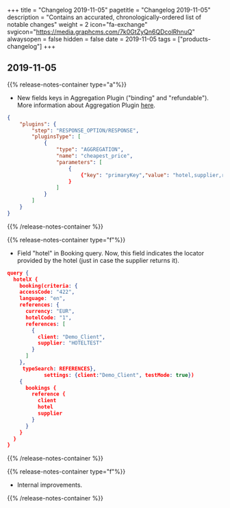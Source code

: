+++
title = "Changelog 2019-11-05"
pagetitle = "Changelog 2019-11-05"
description = "Contains an accurated, chronologically-ordered list of notable changes"
weight = 2
icon="fa-exchange"
svgicon="https://media.graphcms.com/7k0GtZyQn6QDcolRhnuQ"
alwaysopen = false
hidden = false
date = 2019-11-05
tags = ["products-changelog"]
+++

## 2019-11-05
{{% release-notes-container type="a"%}}
- New fields keys in Aggregation Plugin ("binding" and "refundable"). More information about Aggregation Plugin [here](https://docs.travelgatex.com/hotel-x/plugins/aggregation/). 

~~~json
{
    "plugins": {
        "step": "RESPONSE_OPTION/RESPONSE",
        "pluginsType": [
            {
                "type": "AGGREGATION",
                "name": "cheapest_price",
                "parameters": [
                    {
                        {"key": "primaryKey","value": "hotel,supplier,room,refundable,binding"}
                    }
                ]
            }
        ]
    }
}
~~~

{{% /release-notes-container %}}

{{% release-notes-container type="f"%}}
- Field "hotel" in Booking query. Now, this field indicates the locator provided by the hotel (just in case the supplier returns it).

~~~json
query {
  hotelX {
    booking(criteria: {
    accessCode: "422",
    language: "en",
    references: {
      currency: "EUR",
      hotelCode: "1",
      references: [
        {
          client: "Demo_Client",
          supplier: "HOTELTEST"
        }
      ]
    },
     typeSearch: REFERENCES},
			settings: {client:"Demo_Client", testMode: true}) 
    {
      bookings {
        reference {
          client
          hotel
          supplier
        }
      }
    }
  }
}
~~~

{{% /release-notes-container %}}

{{% release-notes-container type="f"%}}
- Internal improvements.

{{% /release-notes-container %}}
